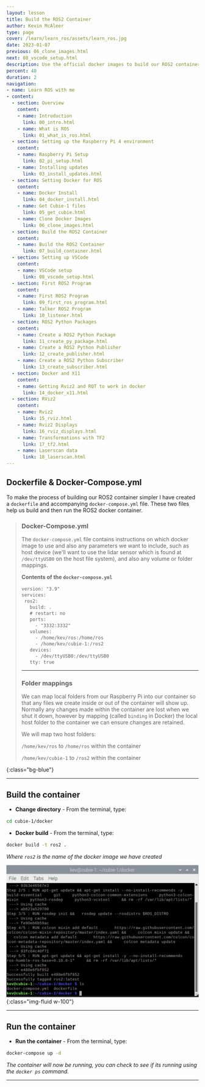 ```yaml
---
layout: lesson
title: Build the ROS2 Container
author: Kevin McAleer
type: page
cover: /learn/learn_ros/assets/learn_ros.jpg
date: 2023-01-07
previous: 06_clone_images.html
next: 08_vscode_setup.html
description: Use the official docker images to build our ROS2 container
percent: 40
duration: 2
navigation:
- name: Learn ROS with me
- content:
  - section: Overview
    content:
    - name: Introduction
      link: 00_intro.html
    - name: What is ROS
      link: 01_what_is_ros.html
  - section: Setting up the Raspberry Pi 4 environment
    content:
    - name: Raspberry Pi Setup
      link: 02_pi_setup.html
    - name: Installing updates
      link: 03_install_updates.html
  - section: Setting Docker for ROS
    content:
    - name: Docker Install
      link: 04_docker_install.html
    - name: Get Cubie-1 files
      link: 05_get_cubie.html
    - name: Clone Docker Images
      link: 06_clone_images.html
  - section: Build the ROS2 Container
    content:
    - name: Build the ROS2 Container
      link: 07_build_container.html
  - section: Setting up VSCode
    content:
    - name: VSCode setup
      link: 08_vscode_setup.html
  - section: First ROS2 Program
    content:
    - name: First ROS2 Program
      link: 09_first_ros_program.html
    - name: Talker ROS2 Program
      link: 10_listener.html
  - section: ROS2 Python Packages
    content:
    - name: Create a ROS2 Python Package
      link: 11_create_py_package.html
    - name: Create a ROS2 Python Publisher
      link: 12_create_publisher.html
    - name: Create a ROS2 Python Subscriber
      link: 13_create_subscriber.html
  - section: Docker and X11
    content:
    - name: Getting Rviz2 and RQT to work in docker
      link: 14_docker_x11.html
  - section: RViz2
    content:
    - name: Rviz2
      link: 15_rviz.html
    - name: Rviz2 Displays
      link: 16_rviz_displays.html
    - name: Transformations with TF2
      link: 17_tf2.html
    - name: Laserscan data
      link: 18_laserscan.html
---
```



## Dockerfile & Docker-Compose.yml

To make the process of building our ROS2 container simpler I have created a `dockerfile` and accompanying `docker-compose.yml` file. These two files help us build and then run the ROS2 docker container.

> ### Docker-Compose.yml
>
> The `docker-compose.yml` file contains instructions on which docker image to use and also any parameters we want to include, such as host device (we'll want to use the lidar sensor which is found at `/dev/ttyUSB0` on the host file system), and also any volume or folder mappings.
>
> **Contents of the `docker-compose.yml`**
>
> ```docker
> version: "3.9"
> services:
>  ros2:
>    build: .
>    # restart: no
>    ports: 
>      - "3332:3332"
>    volumes:
>      - /home/kev/ros:/home/ros
>      - /home/kev/cubie-1:/ros2
>    devices:
>      - /dev/ttyUSB0:/dev/ttyUSB0
>    tty: true
> ```
>
> ---
>
> ### Folder mappings
>
> We can map local folders from our Raspberry Pi into our container so that any files we create inside or out of the container will show up.  Normally any changes made within the container are lost when we shut it down, however by mapping (called `binding` in Docker) the local host folder to the container we can ensure changes are retained.
>
> We will map two host folders:
>
> `/home/kev/ros` to `/home/ros` within the container
>
> `/home/kev/cubie-1` to `/ros2` within the container
>
{:class="bg-blue"}

---

## Build the container

* **Change directory** - From the terminal, type:

```bash
cd cubie-1/docker
```

* **Docker build** - From the terminal, type:

```bash
docker build -t ros2 .
```

*Where `ros2` is the name of the docker image we have created*

![Build output on a terminal](assets/build.png){:class="img-fluid w-100"}

---

## Run the container

* **Run the container** - From the terminal, type:

```bash
docker-compose up -d
```

*The container will now be running, you can check to see if its running using the `docker ps` command.*

---
